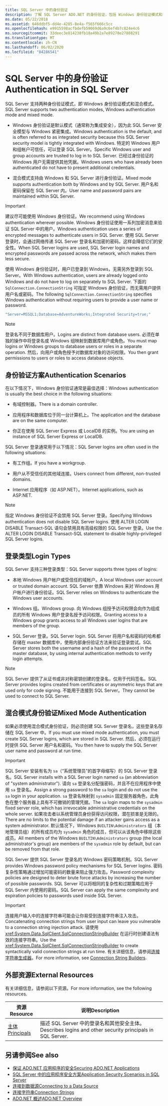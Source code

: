 ```yaml
---
title: SQL Server 中的身份验证
description: 了解 SQL Server ADO.NET 的身份验证，包括 Windows 身份验证模式和混合模式。
ms.date: 05/22/2018
ms.assetid: 646ddbf5-dd4e-4285-8e4a-f565f666c5cc
ms.openlocfilehash: e9915598acfbdefb59069d6a9c6ef4b7c824e4c6
ms.sourcegitcommit: 33deec3e814238fb18a49b2a7e89278e27888291
ms.translationtype: MT
ms.contentlocale: zh-CN
ms.lasthandoff: 06/02/2020
ms.locfileid: "84286541"
---
```

# <a name="authentication-in-sql-server"></a><span data-ttu-id="cba49-103">SQL Server 中的身份验证</span><span class="sxs-lookup"><span data-stu-id="cba49-103">Authentication in SQL Server</span></span>
<span data-ttu-id="cba49-104">SQL Server 支持两种身份验证模式，即 Windows 身份验证模式和混合模式。</span><span class="sxs-lookup"><span data-stu-id="cba49-104">SQL Server supports two authentication modes, Windows authentication mode and mixed mode.</span></span>  
  
- <span data-ttu-id="cba49-105">Windows 身份验证是默认模式（通常称为集成安全），因为此 SQL Server 安全模型与 Windows 紧密集成。</span><span class="sxs-lookup"><span data-stu-id="cba49-105">Windows authentication is the default, and is often referred to as integrated security because this SQL Server security model is tightly integrated with Windows.</span></span> <span data-ttu-id="cba49-106">特定的 Windows 用户和组帐户可信任，可以登录 SQL Server。</span><span class="sxs-lookup"><span data-stu-id="cba49-106">Specific Windows user and group accounts are trusted to log in to SQL Server.</span></span> <span data-ttu-id="cba49-107">已经过身份验证的 Windows 用户无需提供其他凭据。</span><span class="sxs-lookup"><span data-stu-id="cba49-107">Windows users who have already been authenticated do not have to present additional credentials.</span></span>  
  
- <span data-ttu-id="cba49-108">混合模式支持由 Windows 和 SQL Server 进行身份验证。</span><span class="sxs-lookup"><span data-stu-id="cba49-108">Mixed mode supports authentication both by Windows and by SQL Server.</span></span> <span data-ttu-id="cba49-109">用户名和密码保留在 SQL Server 内。</span><span class="sxs-lookup"><span data-stu-id="cba49-109">User name and password pairs are maintained within SQL Server.</span></span>  
  
> [!IMPORTANT]
> <span data-ttu-id="cba49-110">建议尽可能使用 Windows 身份验证。</span><span class="sxs-lookup"><span data-stu-id="cba49-110">We recommend using Windows authentication wherever possible.</span></span> <span data-ttu-id="cba49-111">Windows 身份验证使用一系列加密消息来验证 SQL Server 中的用户。</span><span class="sxs-lookup"><span data-stu-id="cba49-111">Windows authentication uses a series of encrypted messages to authenticate users in SQL Server.</span></span> <span data-ttu-id="cba49-112">使用 SQL Server 登录时，会通过网络传递 SQL Server 登录名和加密的密码，这样会降低它们的安全性。</span><span class="sxs-lookup"><span data-stu-id="cba49-112">When SQL Server logins are used, SQL Server login names and encrypted passwords are passed across the network, which makes them less secure.</span></span>  
  
 <span data-ttu-id="cba49-113">使用 Windows 身份验证时，用户已登录到 Windows，无需另外登录到 SQL Server。</span><span class="sxs-lookup"><span data-stu-id="cba49-113">With Windows authentication, users are already logged onto Windows and do not have to log on separately to SQL Server.</span></span> <span data-ttu-id="cba49-114">下面的 `SqlConnection.ConnectionString` 可指定 Windows 身份验证，而无需用户提供用户名或密码。</span><span class="sxs-lookup"><span data-stu-id="cba49-114">The following `SqlConnection.ConnectionString` specifies Windows authentication without requiring users to provide a user name or password.</span></span>  
  
```csharp  
"Server=MSSQL1;Database=AdventureWorks;Integrated Security=true;"
```  
  
> [!NOTE]
> <span data-ttu-id="cba49-115">登录名不同于数据库用户。</span><span class="sxs-lookup"><span data-stu-id="cba49-115">Logins are distinct from database users.</span></span> <span data-ttu-id="cba49-116">必须在单独的操作中将登录名或 Windows 组映射到数据库用户或角色。</span><span class="sxs-lookup"><span data-stu-id="cba49-116">You must map logins or Windows groups to database users or roles in a separate operation.</span></span> <span data-ttu-id="cba49-117">然后，向用户或角色授予对数据库对象的访问权限。</span><span class="sxs-lookup"><span data-stu-id="cba49-117">You then grant permissions to users or roles to access database objects.</span></span>  
  
## <a name="authentication-scenarios"></a><span data-ttu-id="cba49-118">身份验证方案</span><span class="sxs-lookup"><span data-stu-id="cba49-118">Authentication Scenarios</span></span>  
 <span data-ttu-id="cba49-119">在以下情况下，Windows 身份验证通常是最佳选择：</span><span class="sxs-lookup"><span data-stu-id="cba49-119">Windows authentication is usually the best choice in the following situations:</span></span>  
  
- <span data-ttu-id="cba49-120">有域控制器。</span><span class="sxs-lookup"><span data-stu-id="cba49-120">There is a domain controller.</span></span>  
  
- <span data-ttu-id="cba49-121">应用程序和数据库位于同一台计算机上。</span><span class="sxs-lookup"><span data-stu-id="cba49-121">The application and the database are on the same computer.</span></span>  
  
- <span data-ttu-id="cba49-122">你正在使用 SQL Server Express 或 LocalDB 的实例。</span><span class="sxs-lookup"><span data-stu-id="cba49-122">You are using an instance of SQL Server Express or LocalDB.</span></span>  
  
 <span data-ttu-id="cba49-123">SQL Server 登录通常用于以下情况：</span><span class="sxs-lookup"><span data-stu-id="cba49-123">SQL Server logins are often used in the following situations:</span></span>  
  
- <span data-ttu-id="cba49-124">有工作组。</span><span class="sxs-lookup"><span data-stu-id="cba49-124">If you have a workgroup.</span></span>  
  
- <span data-ttu-id="cba49-125">用户从不受信任的其他域连接。</span><span class="sxs-lookup"><span data-stu-id="cba49-125">Users connect from different, non-trusted domains.</span></span>  
  
- <span data-ttu-id="cba49-126">Internet 应用程序（如 ASP.NET）。</span><span class="sxs-lookup"><span data-stu-id="cba49-126">Internet applications, such as ASP.NET.</span></span>  
  
> [!NOTE]
> <span data-ttu-id="cba49-127">指定 Windows 身份验证不会禁用 SQL Server 登录。</span><span class="sxs-lookup"><span data-stu-id="cba49-127">Specifying Windows authentication does not disable SQL Server logins.</span></span> <span data-ttu-id="cba49-128">使用 ALTER LOGIN DISABLE Transact-SQL 语句会禁用具有高级权限的 SQL Server 登录。</span><span class="sxs-lookup"><span data-stu-id="cba49-128">Use the ALTER LOGIN DISABLE Transact-SQL statement to disable highly-privileged SQL Server logins.</span></span>  
  
## <a name="login-types"></a><span data-ttu-id="cba49-129">登录类型</span><span class="sxs-lookup"><span data-stu-id="cba49-129">Login Types</span></span>  
 <span data-ttu-id="cba49-130">SQL Server 支持三种登录类型：</span><span class="sxs-lookup"><span data-stu-id="cba49-130">SQL Server supports three types of logins:</span></span>  
  
- <span data-ttu-id="cba49-131">本地 Windows 用户帐户或受信任的域帐户。</span><span class="sxs-lookup"><span data-stu-id="cba49-131">A local Windows user account or trusted domain account.</span></span> <span data-ttu-id="cba49-132">SQL Server 依靠 Windows 来对 Windows 用户帐户进行身份验证。</span><span class="sxs-lookup"><span data-stu-id="cba49-132">SQL Server relies on Windows to authenticate the Windows user accounts.</span></span>  
  
- <span data-ttu-id="cba49-133">Windows 组。</span><span class="sxs-lookup"><span data-stu-id="cba49-133">Windows group.</span></span> <span data-ttu-id="cba49-134">向 Windows 组授予访问权限会向作为组成员的所有 Windows 用户登录名授予访问权限。</span><span class="sxs-lookup"><span data-stu-id="cba49-134">Granting access to a Windows group grants access to all Windows user logins that are members of the group.</span></span>  
  
- <span data-ttu-id="cba49-135">SQL Server 登录。</span><span class="sxs-lookup"><span data-stu-id="cba49-135">SQL Server login.</span></span> <span data-ttu-id="cba49-136">SQL Server 将用户名和密码的哈希都存储在 master 数据库中，使用内部身份验证方法来验证登录尝试。</span><span class="sxs-lookup"><span data-stu-id="cba49-136">SQL Server stores both the username and a hash of the password in the master database, by using internal authentication methods to verify login attempts.</span></span>  
  
> [!NOTE]
> <span data-ttu-id="cba49-137">SQL Server 提供了从证书或非对称密钥创建的登录名，仅用于代码签名。</span><span class="sxs-lookup"><span data-stu-id="cba49-137">SQL Server provides logins created from certificates or asymmetric keys that are used only for code signing.</span></span> <span data-ttu-id="cba49-138">不能用于连接到 SQL Server。</span><span class="sxs-lookup"><span data-stu-id="cba49-138">They cannot be used to connect to SQL Server.</span></span>  
  
## <a name="mixed-mode-authentication"></a><span data-ttu-id="cba49-139">混合模式身份验证</span><span class="sxs-lookup"><span data-stu-id="cba49-139">Mixed Mode Authentication</span></span>  
 <span data-ttu-id="cba49-140">如果必须使用混合模式身份验证，则必须创建 SQL Server 登录名，这些登录名存储在 SQL Server 中。</span><span class="sxs-lookup"><span data-stu-id="cba49-140">If you must use mixed mode authentication, you must create SQL Server logins, which are stored in SQL Server.</span></span> <span data-ttu-id="cba49-141">然后，必须在运行时提供 SQL Server 用户名和密码。</span><span class="sxs-lookup"><span data-stu-id="cba49-141">You then have to supply the SQL Server user name and password at run time.</span></span>  
  
> [!IMPORTANT]
> <span data-ttu-id="cba49-142">SQL Server 安装有名为 `sa`（“系统管理员”的首字母缩写）的 SQL Server 登录名。</span><span class="sxs-lookup"><span data-stu-id="cba49-142">SQL Server installs with a SQL Server login named `sa` (an abbreviation of "system administrator").</span></span> <span data-ttu-id="cba49-143">请向 `sa` 登录名分配强密码，并且不在应用程序中使用 `sa` 登录名。</span><span class="sxs-lookup"><span data-stu-id="cba49-143">Assign a strong password to the `sa` login and do not use the `sa` login in your application.</span></span> <span data-ttu-id="cba49-144">`sa` 登录名映射到 `sysadmin` 固定服务器角色，此角色在整个服务器上具有不可撤销的管理凭据。</span><span class="sxs-lookup"><span data-stu-id="cba49-144">The `sa` login maps to the `sysadmin` fixed server role, which has irrevocable administrative credentials on the whole server.</span></span> <span data-ttu-id="cba49-145">如果攻击者以系统管理员身份获得访问权限，潜在损害是无限的。</span><span class="sxs-lookup"><span data-stu-id="cba49-145">There are no limits to the potential damage if an attacker gains access as a system administrator.</span></span> <span data-ttu-id="cba49-146">默认情况下，Windows `BUILTIN\Administrators` 组（本地管理员组）的所有成员均为 `sysadmin` 角色的成员，但可以从该角色中移除这些成员。</span><span class="sxs-lookup"><span data-stu-id="cba49-146">All members of the Windows `BUILTIN\Administrators` group (the local administrator's group) are members of the `sysadmin` role by default, but can be removed from that role.</span></span>  
  
 <span data-ttu-id="cba49-147">SQL Server 提供 SQL Server 登录名的 Windows 密码策略机制。</span><span class="sxs-lookup"><span data-stu-id="cba49-147">SQL Server provides Windows password policy mechanisms for SQL Server logins.</span></span> <span data-ttu-id="cba49-148">密码复杂性策略通过增加可能密码的数量来阻止强力攻击。</span><span class="sxs-lookup"><span data-stu-id="cba49-148">Password complexity policies are designed to deter brute force attacks by increasing the number of possible passwords.</span></span> <span data-ttu-id="cba49-149">SQL Server 可以将相同的复杂性和过期策略应用于 SQL Server 内使用的密码。</span><span class="sxs-lookup"><span data-stu-id="cba49-149">SQL Server can apply the same complexity and expiration policies to passwords used inside SQL Server.</span></span>  
  
> [!IMPORTANT]
> <span data-ttu-id="cba49-150">连接用户输入中的连接字符串可能会让你易受到连接字符串注入攻击。</span><span class="sxs-lookup"><span data-stu-id="cba49-150">Concatenating connection strings from user input can leave you vulnerable to a connection string injection attack.</span></span> <span data-ttu-id="cba49-151">请使用 <xref:System.Data.SqlClient.SqlConnectionStringBuilder> 在运行时创建语法有效的连接字符串。</span><span class="sxs-lookup"><span data-stu-id="cba49-151">Use the <xref:System.Data.SqlClient.SqlConnectionStringBuilder> to create syntactically valid connection strings at run time.</span></span> <span data-ttu-id="cba49-152">有关详细信息，请参阅[连接字符串生成器](../connection-string-builders.md)。</span><span class="sxs-lookup"><span data-stu-id="cba49-152">For more information, see [Connection String Builders](../connection-string-builders.md).</span></span>  
  
## <a name="external-resources"></a><span data-ttu-id="cba49-153">外部资源</span><span class="sxs-lookup"><span data-stu-id="cba49-153">External Resources</span></span>  
 <span data-ttu-id="cba49-154">有关详细信息，请参阅以下资源。</span><span class="sxs-lookup"><span data-stu-id="cba49-154">For more information, see the following resources.</span></span>  
  
|<span data-ttu-id="cba49-155">资源</span><span class="sxs-lookup"><span data-stu-id="cba49-155">Resource</span></span>|<span data-ttu-id="cba49-156">说明</span><span class="sxs-lookup"><span data-stu-id="cba49-156">Description</span></span>|  
|--------------|-----------------|  
|[<span data-ttu-id="cba49-157">主体</span><span class="sxs-lookup"><span data-stu-id="cba49-157">Principals</span></span>](/sql/relational-databases/security/authentication-access/principals-database-engine)|<span data-ttu-id="cba49-158">描述 SQL Server 中的登录名和其他安全主体。</span><span class="sxs-lookup"><span data-stu-id="cba49-158">Describes logins and other security principals in SQL Server.</span></span>|  
  
## <a name="see-also"></a><span data-ttu-id="cba49-159">另请参阅</span><span class="sxs-lookup"><span data-stu-id="cba49-159">See also</span></span>

- [<span data-ttu-id="cba49-160">保证 ADO.NET 应用程序的安全</span><span class="sxs-lookup"><span data-stu-id="cba49-160">Securing ADO.NET Applications</span></span>](../securing-ado-net-applications.md)
- [<span data-ttu-id="cba49-161">SQL Server 中的应用程序安全方案</span><span class="sxs-lookup"><span data-stu-id="cba49-161">Application Security Scenarios in SQL Server</span></span>](application-security-scenarios-in-sql-server.md)
- [<span data-ttu-id="cba49-162">连接到数据源</span><span class="sxs-lookup"><span data-stu-id="cba49-162">Connecting to a Data Source</span></span>](../connecting-to-a-data-source.md)
- [<span data-ttu-id="cba49-163">连接字符串</span><span class="sxs-lookup"><span data-stu-id="cba49-163">Connection Strings</span></span>](../connection-strings.md)
- [<span data-ttu-id="cba49-164">ADO.NET 概述</span><span class="sxs-lookup"><span data-stu-id="cba49-164">ADO.NET Overview</span></span>](../ado-net-overview.md)

